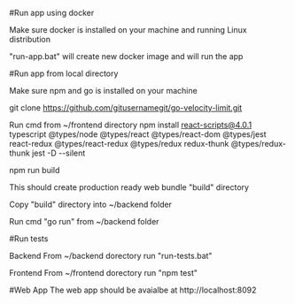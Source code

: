 
#Run app using docker

Make sure docker is installed on your machine and running Linux distribution

"run-app.bat" will create new docker image and will run the app


#Run app from local directory

Make sure npm and go is installed on your machine

git clone https://github.com/gitusernamegit/go-velocity-limit.git

Run cmd from ~/frontend directory
npm install react-scripts@4.0.1 typescript @types/node @types/react @types/react-dom @types/jest  react-redux @types/react-redux @types/redux redux-thunk @types/redux-thunk jest -D --silent

npm run build

This should create production ready web bundle "build" directory

Copy "build" directory into ~/backend folder

Run cmd "go run" from ~/backend folder



#Run tests

Backend
From ~/backend dorectory run "run-tests.bat" 

Frontend
From ~/frontend dorectory run "npm test"


#Web App
The web app should be avaialbe at http://localhost:8092

